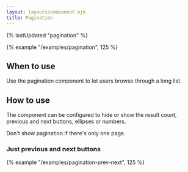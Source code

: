 ```yaml
---
layout: layouts/component.njk
title: Pagination
---
```


{% lastUpdated "pagination" %}

{% example "/examples/pagination", 125 %}

## When to use

Use the pagination component to let users browse through a long list.

## How to use

The component can be configured to hide or show the result count, previous and next buttons, ellipses or numbers.

Don't show pagination if there's only one page.

### Just previous and next buttons

{% example "/examples/pagination-prev-next", 125 %}
